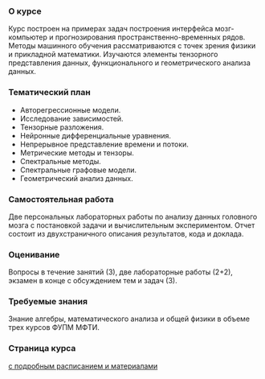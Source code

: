 ### О курсе
Курс построен на примерах задач построения интерфейса мозг-компьютер и прогнозирования пространственно-временных рядов. Методы машинного обучения рассматриваются с точек зрения физики и прикладной математики. Изучаются элементы тензорного представления данных, функционального и геометрического анализа данных.

### Тематический план
* Авторегрессионные модели.
* Исследование зависимостей.
* Тензорные разложения.
* Нейронные дифференциальные уравнения.
* Непрерывное представление времени и потоки.
* Метрические методы и тензоры.
* Спектральные методы.
* Спектральные графовые модели.
* Геометрический анализ данных.

### Самостоятельная работа
Две персональных лабораторных работы по анализу данных головного мозга с постановкой задачи и вычислительным экспериментом. Отчет состоит из двухстраничного описания результатов, кода и доклада.

### Оценивание 
Вопросы в течение занятий (3), две лабораторные работы (2+2), экзамен в конце с обсуждением тем и задач (3).

### Требуемые знания
Знание алгебры, математического анализа и общей физики в объеме трех курсов ФУПМ МФТИ.

### Страница курса 
[с подробным расписанием и материалами](https://is-mipt.site/Math-methods-of-forecasting/)
